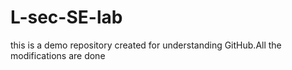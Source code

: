 # L-sec-SE-lab
this is a demo repository created for understanding GitHub.All the modifications are done

